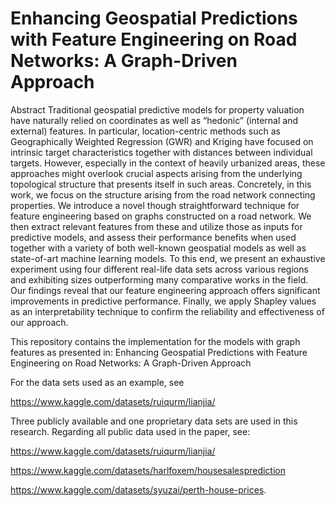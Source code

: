 # Enhancing Geospatial Predictions with Feature Engineering on Road Networks: A Graph-Driven Approach

Abstract
Traditional geospatial predictive models for property valuation have naturally relied on coordinates as well as “hedonic” (internal and external) features. In particular, location-centric methods such as Geographically Weighted Regression (GWR) and Kriging have focused on intrinsic target characteristics together with distances between individual targets. However, especially in the context of heavily urbanized areas, these approaches might overlook crucial aspects arising from the underlying topological structure that presents itself in such areas. Concretely, in this work, we focus on the structure arising from the road network connecting properties. We introduce a novel though straightforward technique for feature engineering based on graphs constructed on a road network. We then extract relevant features from these and utilize those as inputs for predictive models, and assess their performance benefits when used together with a variety of both well-known geospatial models as well as state-of-art machine learning models. To this end, we present an exhaustive experiment using four different real-life data sets across various regions and exhibiting sizes outperforming many comparative works in the field. Our findings reveal that our feature engineering approach offers significant improvements in predictive performance. Finally, we apply Shapley values as an interpretability technique to confirm the reliability and effectiveness of our approach.

This repository contains the implementation for the models with graph features as presented in: Enhancing Geospatial Predictions with Feature Engineering on Road Networks: A Graph-Driven Approach

For the data sets used as an example, see

https://www.kaggle.com/datasets/ruiqurm/lianjia/

Three publicly available and one proprietary data sets are used in this research. Regarding all public data used in the paper, see: 

https://www.kaggle.com/datasets/ruiqurm/lianjia/

https://www.kaggle.com/datasets/harlfoxem/housesalesprediction

https://www.kaggle.com/datasets/syuzai/perth-house-prices.
